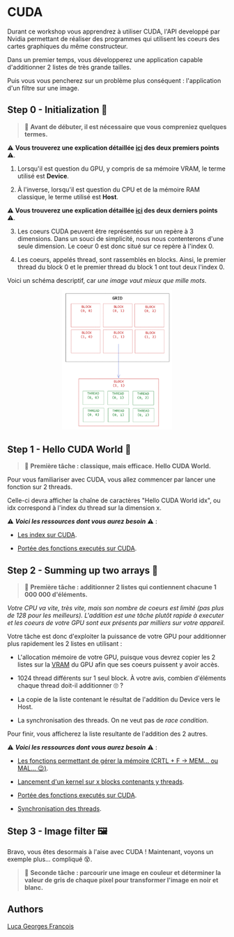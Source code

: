 # **CUDA**

Durant ce workshop vous apprendrez à utiliser CUDA, l'API developpé par Nvidia permettant de réaliser des programmes qui utilisent les coeurs des cartes graphiques du même constructeur.

Dans un premier temps, vous développerez une application capable d'additionner 2 listes de très grande tailles.

Puis vous vous pencherez sur un problème plus conséquent : l'application d'un filtre sur une image.

## **Step 0 - Initialization :rocket:**

>:checkered_flag:  **Avant de débuter, il est nécessaire que vous compreniez quelques termes.**

:warning: **Vous trouverez une explication détaillée [ici](https://dev.to/zenulabidin/an-overview-of-cuda-part-2-host-and-device-code-69d) des deux premiers points** :warning:.

1. Lorsqu'il est question du GPU, y compris de sa mémoire VRAM, le terme utilisé est **Device**.

2. À l'inverse, lorsqu'il est question du CPU et de la mémoire RAM classique, le terme utilisé est **Host**.

:warning: **Vous trouverez une explication détaillée [ici](https://en.wikipedia.org/wiki/Thread_block_(CUDA_programming)) des deux derniers points** :warning:.

3. Les coeurs CUDA peuvent être représentés sur un repère à 3 dimensions.
   Dans un souci de simplicité, nous nous contenterons d'une seule dimension.
   Le coeur 0 est donc situé sur ce repère à l'index 0.

4. Les coeurs, appelés thread, sont rassemblés en blocks.
   Ainsi, le premier thread du block 0 et le premier thread du block 1 ont tout deux l'index 0.

Voici un schéma descriptif, car *une image vaut mieux que mille mots*.

<div align="center">
    <img src="../../.github/assets/threads.png" width=50%"/>
</div>

## **Step 1 - Hello CUDA World** :wave:

> :triangular_flag_on_post: **Première tâche : classique, mais efficace. Hello CUDA World.**

Pour vous familiariser avec CUDA, vous allez commencer par lancer une fonction sur 2 threads.

Celle-ci devra afficher la chaîne de caractères "Hello CUDA World idx", ou idx correspond à l'index du thread sur la dimension x.

:warning: ***Voici les ressources dont vous aurez besoin*** :warning: :

- [Les index sur CUDA](https://docs.nvidia.com/cuda/cuda-c-programming-guide/index.html#threadidx).

- [Portée des fonctions executés sur CUDA](https://stackoverflow.com/questions/12373940/difference-between-global-and-device-functions).

## **Step 2 - Summing up two arrays :twisted_rightwards_arrows:**

> :triangular_flag_on_post: **Première tâche : additionner 2 listes qui contiennent chacune 1 000 000 d'éléments.**

*Votre CPU va vite, très vite, mais son nombre de coeurs est limité (pas plus de 128 pour les meilleurs).
L'addition est une tâche plutôt rapide à executer et les coeurs de votre GPU sont eux  présents par milliers sur votre appareil.*

Votre tâche est donc d'exploiter la puissance de votre GPU pour additionner plus rapidement les 2 listes en utilisant :

- L'allocation mémoire de votre GPU, puisque vous devrez copier les 2 listes sur la [VRAM](https://en.wikipedia.org/wiki/Video_RAM_(dual-ported_DRAM)) du GPU afin que ses coeurs puissent y avoir accès.

- 1024 thread différents sur 1 seul block.
  À votre avis, combien d'éléments chaque thread doit-il additionner :roll_eyes: ?

- La copie de la liste contenant le résultat de l'addition du Device vers le Host.

- La synchronisation des threads. On ne veut pas de *race condition*.

Pour finir, vous afficherez la liste resultante de l'addition des 2 autres.

:warning: ***Voici les ressources dont vous aurez besoin*** :warning: :

- [Les fonctions permettant de gérer la mémoire (CRTL + F -> MEM... ou MAL... :wink:)](https://docs.nvidia.com/cuda/cuda-runtime-api/group__CUDART__MEMORY.html).

- [Lancement d'un kernel sur x blocks contenants y threads](https://docs.nvidia.com/cuda/cuda-c-programming-guide/index.html#kernels).

- [Portée des fonctions executés sur CUDA](https://stackoverflow.com/questions/12373940/difference-between-global-and-device-functions).

- [Synchronisation des threads](https://www.google.com/).

## **Step 3 - Image filter :framed_picture:**

Bravo, vous êtes desormais à l'aise avec CUDA ! Maintenant, voyons un exemple plus... compliqué :dizzy_face:.

> :triangular_flag_on_post: **Seconde tâche : parcourir une image en couleur et déterminer la valeur de gris de chaque pixel pour transformer l'image en noir et blanc.**

## Authors

[Luca Georges Francois](https://github.com/PtitLuca)
